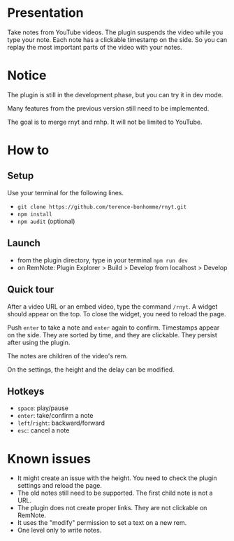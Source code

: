 # Presentation

Take notes from YouTube videos. The plugin suspends the video while you type your note. Each note has a clickable timestamp on the side. So you can replay the most important parts of the video with your notes.

# Notice

The plugin is still in the development phase, but you can try it in dev mode.

Many features from the previous version still need to be implemented.

The goal is to merge rnyt and rnhp. It will not be limited to YouTube.

# How to

## Setup

Use your terminal for the following lines.

- `git clone https://github.com/terence-bonhomme/rnyt.git`
- `npm install`
- `npm audit` (optional)

## Launch

- from the plugin directory, type in your terminal `npm run dev`
- on RemNote: Plugin Explorer > Build > Develop from localhost > Develop

## Quick tour

After a video URL or an embed video, type the command `/rnyt`. A widget should appear on the top. To close the widget, you need to reload the page.

Push `enter` to take a note and `enter` again to confirm. Timestamps appear on the side. They are sorted by time, and they are clickable. They persist after using the plugin.

The notes are children of the video's rem.

On the settings, the height and the delay can be modified.

## Hotkeys

- `space`: play/pause
- `enter`: take/confirm a note
- `left`/`right`: backward/forward
- `esc`: cancel a note

# Known issues

- It might create an issue with the height. You need to check the plugin settings and reload the page.
- The old notes still need to be supported. The first child note is not a URL.
- The plugin does not create proper links. They are not clickable on RemNote.
- It uses the "modify" permission to set a text on a new rem.
- One level only to write notes.